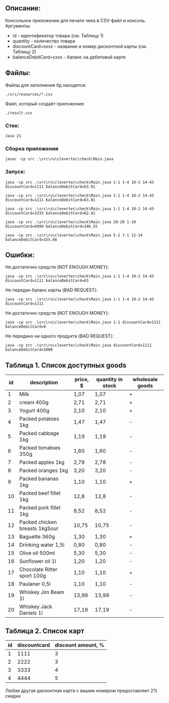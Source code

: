 ## Описание:

Консольное приложение для печати чека в CSV-файл и консоль.<br/>
Аргументы:

- id                    - идентификатор товара (см. Таблицу 1)
- quantity              - количество товара
- discountCard=xxxx     - название и номер дисконтной карты (см. Таблицу 2)
- balanceDebitCard=xxxx - баланс на дебетовой карте

## Файлы:

Файлы для заполнения бд находятся:

    ./src/resources/*.csv

Файл, который создаёт приложение:

    ./result.csv

### Стек:

    Java 21

### Сборка приложения

    javac -cp src .\src\ru\clevertec\check\Main.java

### Запуск:

    java -cp src .\src\ru\clevertec\check\Main.java 1-1 1-4 10-2 14-43 discountCard=1111 balanceDebitCard=63.01 

    java -cp src .\src\ru\clevertec\check\Main.java 1-1 1-4 10-2 14-43 discountCard=1111 balanceDebitCard=63.01

    java -cp src .\src\ru\clevertec\check\Main.java 1-1 1-4 10-2 14-43 discountCard=3333 balanceDebitCard=62.41

    java -cp src .\src\ru\clevertec\check\Main.java 20-20 1-10 discountCard=9999 balanceDebitCard=346.55

    java -cp src .\src\ru\clevertec\check\Main.java 5-2 7-1 12-14 balanceDebitCard=155.66

## Ошибки:

Не достаточно средств (NOT ENOUGH MONEY):

    java -cp src .\src\ru\clevertec\check\Main.java 1-1 1-4 10-2 14-43 discountCard=1111 balanceDebitCard=63

Не передан баланс карты (BAD REQUEST):

    java -cp src .\src\ru\clevertec\check\Main.java 1-1 1-4 10-2 14-43 discountCard=1111

Не достаточно средств (NOT ENOUGH MONEY):

    java -cp src .\src\ru\clevertec\check\Main.java 1-1 discountCard=1111 balanceDebitCard=0

Не передано ни одного продукта (BAD REQUEST):

    java -cp src .\src\ru\clevertec\check\Main.java discountCard=1111 balanceDebitCard=1000

## Таблица 1. Список доступных goods

| id | description                    | price, $ | quantity in stock | wholesale goods |
|----|--------------------------------|----------|-------------------|-----------------|
| 1  | Milk                           | 1,07     | 1,07              | +               |
| 2  | cream 400g                     | 2,71     | 2,71              | +               |
| 3  | Yogurt 400g                    | 2,10     | 2,10              | +               |
| 4  | Packed potatoes 1kg            | 1,47     | 1,47              | -               |
| 5  | Packed cabbage 1kg             | 1,19     | 1,19              | -               |
| 6  | Packed tomatoes 350g           | 1,60     | 1,60              | -               |
| 7  | Packed apples 1kg              | 2,78     | 2,78              | -               |
| 8  | Packed oranges 1kg             | 3,20     | 3,20              | -               |
| 9  | Packed bananas 1kg             | 1,10     | 1,10              | +               |
| 10 | Packed beef fillet 1kg         | 12,8     | 12,8              | -               |
| 11 | Packed pork fillet 1kg         | 8,52     | 8,52              | -               |
| 12 | Packed chicken breasts 1kgSour | 10,75    | 10,75             | -               |
| 13 | Baguette 360g                  | 1,30     | 1,30              | +               |
| 14 | Drinking water 1,5l            | 0,80     | 0,80              | -               |
| 15 | Olive oil 500ml                | 5,30     | 5,30              | -               |
| 16 | Sunflower oil 1l               | 1,20     | 1,20              | -               |
| 17 | Chocolate Ritter sport 100g    | 1,10     | 1,10              | +               |
| 18 | Paulaner 0,5l                  | 1,10     | 1,10              | -               |
| 19 | Whiskey Jim Beam 1l            | 13,99    | 13,99             | -               |
| 20 | Whiskey Jack Daniels 1l        | 17,19    | 17,19             | -               |

## Таблица 2. Список карт

| id | discountcard | discount amount, % |
|----|--------------|--------------------|
| 1  | 1111         | 3                  |
| 2  | 2222         | 3                  |
| 3  | 3333         | 4                  |
| 4  | 4444         | 5                  |

Любая другая дисконтная карта с вашим номером предоставляет 2% скидки
